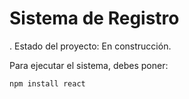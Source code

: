 <h1> Sistema de Registro</h1>

. Estado del proyecto: En construcción.

Para ejecutar el sistema, debes poner:

```npm install react```
